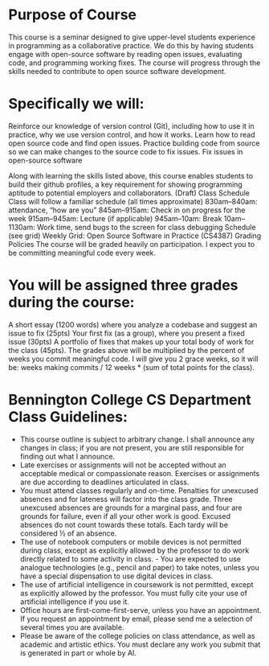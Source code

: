 # Purpose of Course
This course is a seminar designed to give upper-level students experience in programming as a collaborative practice. We do this by having students engage with open-source software by reading open issues, evaluating code, and programming working fixes. The course will progress through the skills needed to contribute to open source software development. 

# Specifically we will:
Reinforce our knowledge of version control (Git), including how to use it in practice, why we use version control, and how it works.
Learn how to read open source code and find open issues.
Practice building code from source so we can make changes to the source code to fix issues.
Fix issues in open-source software


Along with learning the skills listed above, this course enables students to build their github profiles, a key requirement for showing programming aptitude to potential employers and collaborators.
(Draft) Class Schedule
Class will follow a familiar schedule (all times approximate)
830am–840am: attendance, “how are you”
845am–915am: Check in on progress for the week
915am–945am: Lecture (if applicable)
945am–10am: Break
10am–1130am: Work time, send bugs to the screen for class debugging
Schedule (see grid)
Weekly Grid: Open Source Software in Practice (CS4387)
Grading Policies
The course will be graded heavily on participation. I expect you to be committing meaningful code every week. 

# You will be assigned three grades during the course:
A short essay (1200 words) where you analyze a codebase and suggest an issue to fix (25pts)
Your first fix (as a group), where you present a fixed issue (30pts)
A portfolio of fixes that makes up your total body of work for the class (45pts).
The grades above will be multiplied by the percent of weeks you commit meaningful code. I will give you 2 grace weeks, so it will be:
weeks making commits / 12 weeks * (sum of total points for the class).

# Bennington College CS Department Class Guidelines:
- This course outline is subject to arbitrary change. I shall announce any changes in class; if you are not present, you are still responsible for finding out what I announce.
- Late exercises or assignments will not be accepted without an acceptable medical or compassionate reason. Exercises or assignments are due according to deadlines articulated in class.
- You must attend classes regularly and on-time. Penalties for unexcused absences and for lateness will factor into the class grade. Three unexcused absences are grounds for a marginal pass, and four are grounds for failure, even if all your other work is good. Excused absences do not count towards these totals. Each tardy will be considered ½ of an absence.
- The use of notebook computers or mobile devices is not permitted during class, except as explicitly allowed by the professor to do work directly related to some activity in class. - You are expected to use analogue technologies (e.g., pencil and paper) to take notes, unless you have a special dispensation to use digital devices in class.
- The use of artificial intelligence in coursework is not permitted, except as explicitly allowed by the professor. You must fully cite your use of artificial intelligence if you use it.
- Office hours are first-come-first-serve, unless you have an appointment. If you request an appointment by email, please send me a selection of several times you are available.
- Please be aware of the college policies on class attendance, as well as academic and artistic ethics. You must declare any work you submit that is generated in part or whole by AI.
